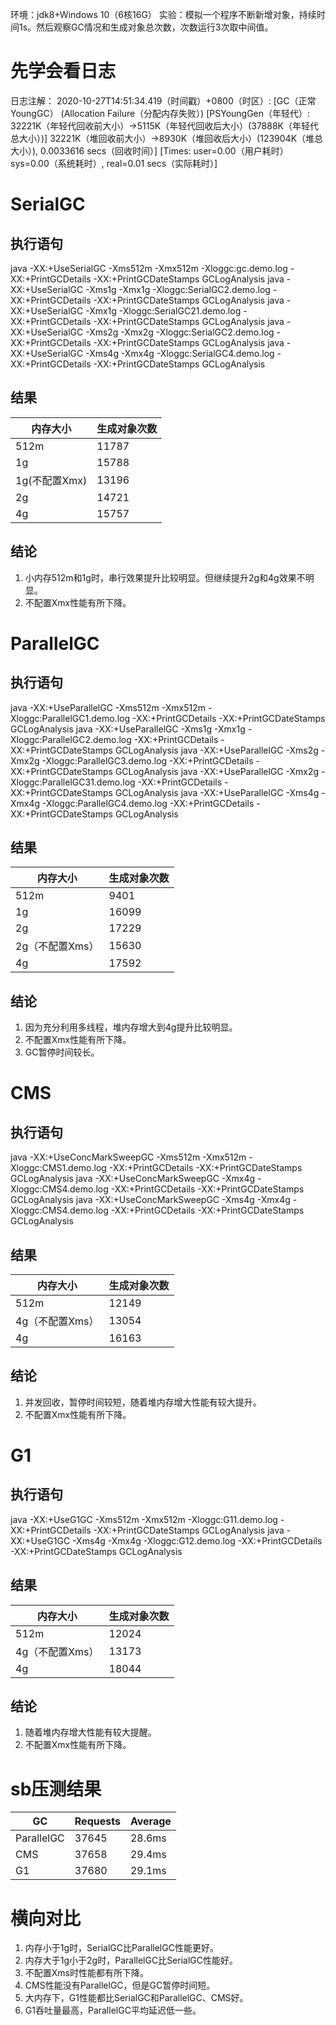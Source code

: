 环境：jdk8+Windows 10（6核16G）
实验：模拟一个程序不断新增对象，持续时间1s。然后观察GC情况和生成对象总次数，次数运行3次取中间值。

# 先学会看日志
日志注解：
2020-10-27T14:51:34.419（时间戳）+0800（时区）: [GC（正常YoungGC） (Allocation Failure（分配内存失败）) [PSYoungGen（年轻代）: 32221K（年轻代回收前大小）->5115K（年轻代回收后大小）(37888K（年轻代总大小）)] 32221K（堆回收前大小）->8930K（堆回收后大小）(123904K（堆总大小）), 0.0033616 secs（回收时间）] [Times: user=0.00（用户耗时） sys=0.00（系统耗时）, real=0.01 secs（实际耗时）]


# SerialGC
## 执行语句
java -XX:+UseSerialGC -Xms512m -Xmx512m -Xloggc:gc.demo.log -XX:+PrintGCDetails -XX:+PrintGCDateStamps GCLogAnalysis
java -XX:+UseSerialGC -Xms1g -Xmx1g -Xloggc:SerialGC2.demo.log -XX:+PrintGCDetails -XX:+PrintGCDateStamps GCLogAnalysis
java -XX:+UseSerialGC -Xmx1g -Xloggc:SerialGC21.demo.log -XX:+PrintGCDetails -XX:+PrintGCDateStamps GCLogAnalysis
java -XX:+UseSerialGC -Xms2g -Xmx2g -Xloggc:SerialGC2.demo.log -XX:+PrintGCDetails -XX:+PrintGCDateStamps GCLogAnalysis
java -XX:+UseSerialGC -Xms4g -Xmx4g -Xloggc:SerialGC4.demo.log -XX:+PrintGCDetails -XX:+PrintGCDateStamps GCLogAnalysis

## 结果
| 内存大小 | 生成对象次数 |
| ------  | -----------|
| 512m    | 11787|
| 1g | 15788|
| 1g(不配置Xmx) | 13196|
| 2g | 14721 |
| 4g | 15757 |

## 结论
1. 小内存512m和1g时，串行效果提升比较明显。但继续提升2g和4g效果不明显。
2. 不配置Xmx性能有所下降。

# ParallelGC
## 执行语句
java -XX:+UseParallelGC -Xms512m -Xmx512m -Xloggc:ParallelGC1.demo.log -XX:+PrintGCDetails -XX:+PrintGCDateStamps GCLogAnalysis
java -XX:+UseParallelGC -Xms1g -Xmx1g -Xloggc:ParallelGC2.demo.log -XX:+PrintGCDetails -XX:+PrintGCDateStamps GCLogAnalysis
java -XX:+UseParallelGC -Xms2g -Xmx2g -Xloggc:ParallelGC3.demo.log -XX:+PrintGCDetails -XX:+PrintGCDateStamps GCLogAnalysis
java -XX:+UseParallelGC -Xmx2g -Xloggc:ParallelGC31.demo.log -XX:+PrintGCDetails -XX:+PrintGCDateStamps GCLogAnalysis
java -XX:+UseParallelGC -Xms4g -Xmx4g -Xloggc:ParallelGC4.demo.log -XX:+PrintGCDetails -XX:+PrintGCDateStamps GCLogAnalysis

## 结果
| 内存大小 | 生成对象次数 |
| ------  | -----------|
| 512m    | 9401|
| 1g | 16099|
| 2g | 17229 |
| 2g（不配置Xms） | 15630 |
| 4g | 17592 |

## 结论
1. 因为充分利用多线程，堆内存增大到4g提升比较明显。
2. 不配置Xmx性能有所下降。
3. GC暂停时间较长。

# CMS
## 执行语句
java -XX:+UseConcMarkSweepGC -Xms512m -Xmx512m -Xloggc:CMS1.demo.log -XX:+PrintGCDetails -XX:+PrintGCDateStamps GCLogAnalysis
java -XX:+UseConcMarkSweepGC -Xmx4g -Xloggc:CMS4.demo.log -XX:+PrintGCDetails -XX:+PrintGCDateStamps GCLogAnalysis
java -XX:+UseConcMarkSweepGC -Xms4g -Xmx4g -Xloggc:CMS4.demo.log -XX:+PrintGCDetails -XX:+PrintGCDateStamps GCLogAnalysis

## 结果
| 内存大小 | 生成对象次数 |
| ------  | -----------|
| 512m    | 12149|
| 4g（不配置Xms） | 13054 |
| 4g | 16163 |

## 结论
1. 并发回收，暂停时间较短，随着堆内存增大性能有较大提升。
2. 不配置Xmx性能有所下降。

# G1
## 执行语句
java -XX:+UseG1GC -Xms512m -Xmx512m -Xloggc:G11.demo.log -XX:+PrintGCDetails -XX:+PrintGCDateStamps GCLogAnalysis
java -XX:+UseG1GC -Xms4g -Xmx4g -Xloggc:G12.demo.log -XX:+PrintGCDetails -XX:+PrintGCDateStamps GCLogAnalysis

## 结果
| 内存大小 | 生成对象次数 |
| ------  | -----------|
| 512m    | 12024|
| 4g（不配置Xms） | 13173 |
| 4g | 18044 |

## 结论
1. 随着堆内存增大性能有较大提醒。
2. 不配置Xmx性能有所下降。

# sb压测结果
| GC | Requests | Average |
| ------  | --- | -----|
| ParallelGC| 37645| 28.6ms |
| CMS | 37658 | 29.4ms |
| G1 | 37680 | 29.1ms |


# 横向对比
1. 内存小于1g时，SerialGC比ParallelGC性能更好。
2. 内存大于1g小于2g时，ParallelGC比SerialGC性能好。
3. 不配置Xms时性能都有所下降。
4. CMS性能没有ParallelGC，但是GC暂停时间短。
5. 大内存下，G1性能都比SerialGC和ParallelGC、CMS好。
6. G1吞吐量最高，ParallelGC平均延迟低一些。

